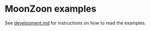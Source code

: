 # MoonZoon examples

See [development.md](../docs/development.md) for instructions on how to read the examples.
